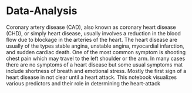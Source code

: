 # Data-Analysis
Coronary artery disease (CAD), also known as coronary heart disease (CHD), or simply heart disease, usually involves a reduction in the blood flow due to blockage in the arteries of the heart. The heart disease are usually of the types stable angina, unstable angina, myocardial infarction, and sudden cardiac death. One of the most common symptom is shooting chest pain which may travel to the left shoulder or the arm. In many cases there are no symptoms of a heart disease but some usual symptoms mat include shortness of breath and emotional stress. Mostly the first sign of a heart disease in not clear until a heart attack.
This notebook visualizes various predictors and their role in determining the heart-attack
